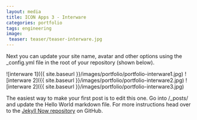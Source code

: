 ```yaml
---
layout: media
title: ICON Apps 3 - Interware
categories: portfolio
tags: engineering
image:
 teaser: teaser/teaser-interware.jpg
---
```


Next you can update your site name, avatar and other options using the _config.yml file in the root of your repository (shown below).

![interware 1]({{ site.baseurl }}/images/portfolio/portfolio-interware1.jpg)
![interware 2]({{ site.baseurl }}/images/portfolio/portfolio-interware2.jpg)
![interware 2]({{ site.baseurl }}/images/portfolio/portfolio-interware3.jpg)

The easiest way to make your first post is to edit this one. Go into /_posts/ and update the Hello World markdown file. For more instructions head over to the [Jekyll Now repository](https://github.com/barryclark/jekyll-now) on GitHub.